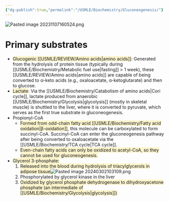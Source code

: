 ```yaml
---
{"dg-publish":true,"permalink":"/USMLE/Biochemistry/Gluconeogenesis/"}
---
```


![Pasted image 20231107160524.png](/img/user/appendix/Pasted%20image%2020231107160524.png)
# Primary substrates
- <span style="background:rgba(240, 200, 0, 0.2)">Glucogenic [[USMLE/REVIEW/Amino acids\|amino acids]]</span>: Generated from the hydrolysis of protein tissue (typically during [[USMLE/Biochemistry/Metabolic fuel use\|fasting]] > 1 week), these [[USMLE/REVIEW/Amino acids\|amino acids]] are capable of being converted to α-keto acids (e.g., oxaloacetate, α-ketoglutarate) and then to glucose. 
- <span style="background:rgba(240, 200, 0, 0.2)">Lactate</span>: Via the [[USMLE/Biochemistry/Catabolism of amino acids\|Cori cycle]], lactate produced from anaerobic [[USMLE/Biochemistry/Glycolysis\|glycolysis]] (mostly in skeletal muscle) is shuttled to the liver, where it is converted to pyruvate, which serves as the first true substrate in gluconeogenesis.
- Propionyl-CoA
	- <span style="background:rgba(240, 200, 0, 0.2)">Formed from odd-chain fatty acid [[USMLE/Biochemistry/Fatty acid oxidation\|β-oxidation]]</span>, this molecule can be carboxylated to form succinyl-CoA. Succinyl-CoA can enter the gluconeogenesis pathway after being converted to oxaloacetate via the [[USMLE/Biochemistry/TCA cycle\|TCA cycle]].
	- <span style="background:rgba(240, 200, 0, 0.2)">Even-chain fatty acids can only be oxidized to acetyl-CoA, so they cannot be used for gluconeogenesis. </span>
- <span style="background:rgba(240, 200, 0, 0.2)">Glycerol 3-phosphate:</span>
	1. <span style="background:rgba(240, 200, 0, 0.2)">Released into the blood during hydrolysis of triacylglycerols in adipose tissue</span>![Pasted image 20240302103109.png](/img/user/appendix/Pasted%20image%2020240302103109.png)
	2. Phosphorylated by glycerol kinase in the liver
	3. <span style="background:rgba(240, 200, 0, 0.2)">Oxidized by glycerol phosphate dehydrogenase to dihydroxyacetone phosphate (an intermediate of [[USMLE/Biochemistry/Glycolysis\|glycolysis]])</span>
